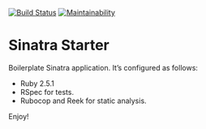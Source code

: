[![Build Status](https://travis-ci.org/slavikdev/sinatra-starter.svg?branch=master)](https://travis-ci.org/slavikdev/sinatra-starter)
[![Maintainability](https://api.codeclimate.com/v1/badges/3813986af39356335e68/maintainability)](https://codeclimate.com/github/slavikdev/sinatra-starter/maintainability)

# Sinatra Starter

Boilerplate Sinatra application. It’s configured as follows:

* Ruby 2.5.1
* RSpec for tests.
* Rubocop and Reek for static analysis.

Enjoy!